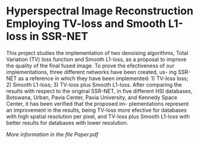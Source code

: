 # Hyperspectral Image Reconstruction Employing TV-loss and Smooth L1-loss in SSR-NET

This project studies the implementation of two denoising algorithms,
Total Variation (TV) loss function and Smooth L1-loss, as a proposal to
improve the quality of the final fused image. To prove the efectiveness
of our implementations, three different networks have been created, us-
ing SSR-NET as a reference in which they have been implemented: 1)
TV-loss loss; 2) Smooth L1-loss; 3) TV-loss plus Smooth L1-loss. After
comparing the results with respect to the original SSR-NET, in five different HSI databases, Botswana, Urban, Pavia Center, Pavia University,
and Kennedy Space Center, it has been verified that the proposed im-
plementations represent an improvement in the results, being TV-loss
more efective for databases with high spatial resolution per pixel, and
TV-loss plus Smooth L1-loss with better results for databases with lower
resolution.

*More information in the file Paper.pdf*
